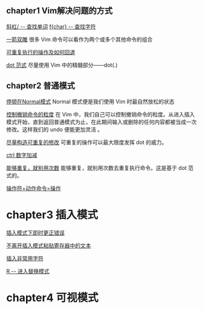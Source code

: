 ## chapter1 Vim解决问题的方式
[斜杠/ -- 查找单词](../../../pdf/books/Vim.pdf#page=51)
[f{char} -- 查找字符](../../../pdf/books/Vim.pdf#page=47) 

[一箭双雕](../../../pdf/books/Vim.pdf#page=44)
 很多 Vim 命令可以看作为两个或多个其他命令的组合
 
[可重复执行的操作及如何回退](../../../pdf/books/Vim.pdf#page=49)

[dot 范式](../../../pdf/books/Vim.pdf#page=54)
尽量使用 Vim 中的精髓部分——dot(.)
## chapter2 普通模式

[停顿在Normal模式](../../../pdf/books/Vim.pdf#page=57)
Normal 模式便是我们使用 Vim 时最自然放松的状态

[控制撤销命令的粒度](../../../pdf/books/Vim.pdf#page=58)
在 Vim 中，我们自己可以控制撤销命令的粒度。从进入插入模式开始，直到返回普通模式为止，在此期间输入或删除的任何内容都被当成一次修改。这样我们的 undo 便能更加灵活 。

[尽量构造可重复的修改](../../../pdf/books/Vim.pdf#page=60)
可重复的操作可以最大限度发挥 dot 的威力。

 [ctrl 数字加减](../../../pdf/books/Vim.pdf#page=64)

[能够重复，就别用次数](../../../pdf/books/Vim.pdf#page=67)
能够重复，就别用次数去重复执行命令。这是基于 dot 范式的。

[操作符+动作命令=操作](../../../pdf/books/Vim.pdf#page=70)

# chapter3 插入模式
[插入模式下即时更正错误](../../../pdf/books/Vim.pdf#page=75)
 
[不离开插入模式粘贴寄存器中的文本](../../../pdf/books/Vim.pdf#page=80)

[插入非常用字符](../../../pdf/books/Vim.pdf#page=85)

[R -- 进入替换模式](../../../pdf/books/Vim.pdf#page=87)
# chapter4  可视模式